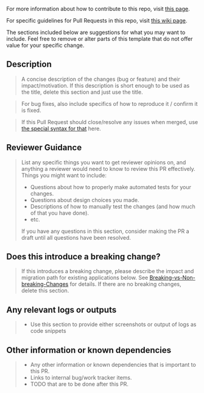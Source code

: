 For more information about how to contribute to this repo, visit [this page](https://github.com/microsoft/FluidFramework/blob/main/CONTRIBUTING.md).

For specific guidelines for Pull Requests in this repo, visit [this wiki page](https://github.com/microsoft/FluidFramework/wiki/PR-Guidelines#guidelines).

The sections included below are suggestions for what you may want to include.
Feel free to remove or alter parts of this template that do not offer value for your specific change.

## Description

> A concise description of the changes (bug or feature) and their impact/motivation.
> If this description is short enough to be used as the title, delete this section and just use the title.

> For bug fixes, also include specifics of how to reproduce it / confirm it is fixed.

> If this Pull Request should close/resolve any issues when merged, use [the special syntax for that](https://docs.github.com/en/issues/tracking-your-work-with-issues/linking-a-pull-request-to-an-issue#linking-a-pull-request-to-an-issue-using-a-keyword) here.

## Reviewer Guidance

> List any specific things you want to get reviewer opinions on, and anything a reviewer would need to know to review this PR effectively.
> Things you might want to include:
>
> -   Questions about how to properly make automated tests for your changes.
> -   Questions about design choices you made.
> -   Descriptions of how to manually test the changes (and how much of that you have done).
> -   etc.
>
> If you have any questions in this section, consider making the PR a draft until all questions have been resolved.

## Does this introduce a breaking change?

> If this introduces a breaking change, please describe the impact and migration path for existing applications below.
> See [Breaking-vs-Non-breaking-Changes](https://github.com/microsoft/FluidFramework/wiki/Breaking-vs-Non-breaking-Changes) for details.
> If there are no breaking changes, delete this section.

## Any relevant logs or outputs

> -   Use this section to provide either screenshots or output of logs as code snippets

## Other information or known dependencies

> -   Any other information or known dependencies that is important to this PR.
> -   Links to internal bug/work tracker items.
> -   TODO that are to be done after this PR.
